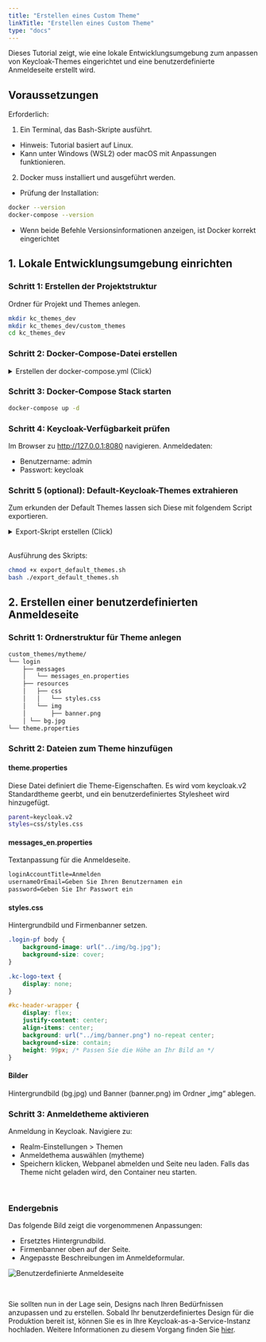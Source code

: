```yaml
---
title: "Erstellen eines Custom Theme"
linkTitle: "Erstellen eines Custom Theme"
type: "docs"
---
```


Dieses Tutorial zeigt, wie eine lokale Entwicklungsumgebung zum anpassen von Keycloak-Themes eingerichtet und eine benutzerdefinierte Anmeldeseite erstellt wird.

## Voraussetzungen

Erforderlich:

1. Ein Terminal, das Bash-Skripte ausführt.

- Hinweis: Tutorial basiert auf Linux.
- Kann unter Windows (WSL2) oder macOS mit Anpassungen funktionieren.

2. Docker muss installiert und ausgeführt werden.

- Prüfung der Installation:

```bash
docker --version
docker-compose --version
```

- Wenn beide Befehle Versionsinformationen anzeigen, ist Docker korrekt eingerichtet

## 1. Lokale Entwicklungsumgebung einrichten

### Schritt 1: Erstellen der Projektstruktur

Ordner für Projekt und Themes anlegen.

```bash
mkdir kc_themes_dev
mkdir kc_themes_dev/custom_themes
cd kc_themes_dev
```

### Schritt 2: Docker-Compose-Datei erstellen

<details> <summary>Erstellen der docker-compose.yml (Click)</summary>

```bash
cat <<EOF > docker-compose.yml
version: „3“

volumes:
postgres_data:
  driver: local

services:
postgres:
image: postgres
volumes:
- postgres_data:/var/lib/postgresql/data
environment:
POSTGRES_DB: keycloak
POSTGRES_USER: keycloak
POSTGRES_PASSWORD: password

keycloak:
image: quay.io/keycloak/keycloak:25.0 # Ändern Sie die Version bei Bedarf
command: [„start-dev“, „--import-realm“]
restart: unless-stopped
volumes:
- ./custom_themes:/opt/keycloak/themes
environment:
KC_DB: postgres
    KC_DB_USERNAME: keycloak
KC_DB_PASSWORD: password
KC_DB_URL: „jdbc:postgresql://postgres:5432/keycloak“
KC_METRICS_ENABLED: “true“
KC_LOG_LEVEL: INFO
KC_REALM_NAME: keycloak
KEYCLOAK_ADMIN: admin
    KEYCLOAK_ADMIN_PASSWORD: keycloak
ports:
- 8443:8443
- 8080:8080
depends_on:
- postgres
EOF
```

</details>

### Schritt 3: Docker-Compose Stack starten

```bash
docker-compose up -d
```

### Schritt 4: Keycloak-Verfügbarkeit prüfen

Im Browser zu <http://127.0.0.1:8080> navigieren. Anmeldedaten:

- Benutzername: admin
- Passwort: keycloak

### Schritt 5 (optional): Default-Keycloak-Themes extrahieren

Zum erkunden der Default Themes lassen sich Diese mit folgendem Script exportieren.

<details> <summary>Export-Skript erstellen (Click)</summary>

```bash
cat <<'EOF' > export_default_themes.sh
#!/bin/bash

# Zielverzeichnis für die Standardthemen festlegen
DEST_DIR=“./kc_default_themes“

# Verzeichnis für Standardthemen erstellen
mkdir -p $DEST_DIR

# Container-ID der laufenden Keycloak-Instanz abrufen
CONTAINER_ID=$(docker ps | grep quay.io/keycloak/keycloak | awk ‚{print $1}‘)

# Keycloak-Themes abrufen JAR-Dateiname
JAR_FILE=$(docker exec ${CONTAINER_ID} sh -c „ls /opt/keycloak/lib/lib/main/ | grep ‚keycloak-themes-.*.jar‘“)

# Fehlschlagen, wenn keine JAR-Datei mit Designs gefunden wird
if [ -z „$JAR_FILE“ ]; then
echo „Fehler: Keycloak-Design-JAR-Datei konnte nicht gefunden werden.“
exit 1
fi

# Kopieren Sie die JAR-Datei mit den Standardthemen aus dem Container
docker cp ${CONTAINER_ID}:/opt/keycloak/lib/lib/main/${JAR_FILE} $DEST_DIR

# Extrahieren Sie die JAR-Datei
echo „Extrahieren der JAR-Datei...“
unzip -q ‚${DEST_DIR}/${JAR_FILE}‘ -d “${DEST_DIR}“

# Entferne die JAR-Datei nach erfolgreicher Extraktion
if [ $? -eq 0 ]; then
echo „Extraktion erfolgreich!“
rm -f ‚${DEST_DIR}/${JAR_FILE}“
else
echo ‘Fehler: JAR-Datei konnte nicht extrahiert werden.“
exit 1
fi

echo “Standardthemen wurden erfolgreich nach ${DEST_DIR} extrahiert.“
EOF
```

</details>
</br>

Ausführung des Skripts:

```bash
chmod +x export_default_themes.sh
bash ./export_default_themes.sh
```

## 2. Erstellen einer benutzerdefinierten Anmeldeseite

### Schritt 1: Ordnerstruktur für Theme anlegen

```bash
custom_themes/mytheme/
└── login
    ├── messages
    │   └── messages_en.properties
    ├── resources
    │   ├── css
    │   │   └── styles.css
    │   └── img
    │       ├── banner.png
    │ └── bg.jpg
└── theme.properties
```

### Schritt 2: Dateien zum Theme hinzufügen

#### theme.properties

Diese Datei definiert die Theme-Eigenschaften. Es wird vom keycloak.v2 Standardtheme geerbt, und ein benutzerdefiniertes Stylesheet wird hinzugefügt.

```bash
parent=keycloak.v2
styles=css/styles.css
```

#### messages_en.properties

Textanpassung für die Anmeldeseite.

```css
loginAccountTitle=Anmelden
usernameOrEmail=Geben Sie Ihren Benutzernamen ein
password=Geben Sie Ihr Passwort ein
```

#### styles.css

Hintergrundbild und Firmenbanner setzen.

```css
.login-pf body {
    background-image: url("../img/bg.jpg");
    background-size: cover;
}

.kc-logo-text {
    display: none;
}

#kc-header-wrapper {
    display: flex;
    justify-content: center;
    align-items: center;
    background: url("../img/banner.png") no-repeat center;
    background-size: contain;
    height: 99px; /* Passen Sie die Höhe an Ihr Bild an */
}
```

#### Bilder

Hintergrundbild (bg.jpg) und Banner (banner.png) im Ordner „img“ ablegen.

### Schritt 3: Anmeldetheme aktivieren

Anmeldung in Keycloak. Navigiere zu:

- Realm-Einstellungen > Themen
- Anmeldethema auswählen (mytheme)
- Speichern klicken, Webpanel abmelden und Seite neu laden. Falls das Theme nicht geladen wird, den Container neu starten.

</br>

### Endergebnis

Das folgende Bild zeigt die vorgenommenen Anpassungen:

- Ersetztes Hintergrundbild.
- Firmenbanner oben auf der Seite.
- Angepasste Beschreibungen im Anmeldeformular.

![Benutzerdefinierte Anmeldeseite](/images/content/04-msl/en/iam_keycloak/themes/3-result.png)

</br>

Sie sollten nun in der Lage sein, Designs nach Ihren Bedürfnissen anzupassen und zu erstellen. Sobald Ihr benutzerdefiniertes Design für die Produktion bereit ist, können Sie es in Ihre Keycloak-as-a-Service-Instanz hochladen. Weitere Informationen zu diesem Vorgang finden Sie [hier](../documentation/themes/).
